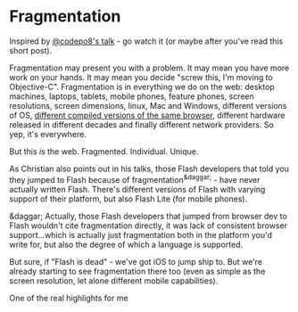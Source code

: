 # Fragmentation

Inspired by [@codepo8's talk](http://vimeo.com/54188798) - go watch it (or maybe after you've read this short post).

Fragmentation may present you with a problem. It may mean you have more work on your hands. It may mean you decide "screw this, I'm moving to Objective-C". Fragmentation is in everything we do on the web: desktop machines, laptops, tablets, mobile phones, feature phones, screen resolutions, screen dimensions, linux, Mac and Windows, different versions of OS, [different compiled versions of the same browser](http://www.quirksmode.org/blog/archives/2009/10/there_is_no_web.html), different hardware released in different decades and finally different network providers. So yep, it's everywhere. 

But this *is* the web. Fragmented. Individual. Unique. 

As Christian also points out in his talks, those Flash developers that told you they jumped to Flash because of fragmentation<sup>&daggar;</sup> - have never actually written Flash. There's different versions of Flash with varying support of their platform, but also Flash Lite (for mobile phones).

&daggar; Actually, those Flash developers that jumped from browser dev to Flash wouldn't cite fragmentation directly, it was lack of consistent browser support...which is actually just fragmentation both in the platform you'd write for, but also the degree of which a language is supported.

But sure, if "Flash is dead" - we've got iOS to jump ship to. But we're already starting to see fragmentation there too (even as simple as the screen resolution, let alone different mobile capabilities).

One of the real highlights for me 